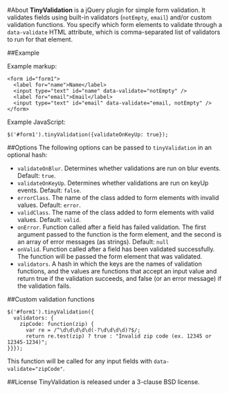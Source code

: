 #About
**TinyValidation** is a jQuery plugin for simple form validation. It validates fields using built-in validators (`notEmpty`, `email`) and/or custom validation functions. You specify which form elements to validate through a `data-validate` HTML attribute, which is comma-separated list of validators to run for that element.

##Example

Example markup:

    <form id="form1">
      <label for="name">Name</label>
      <input type="text" id="name" data-validate="notEmpty" />
      <label for="email">Email</label>
      <input type="text" id="email" data-validate="email, notEmpty" />
    </form>

Example JavaScript:
  
    $('#form1').tinyValidation({validateOnKeyUp: true});


##Options
The following options can be passed to `tinyValidation` in an optional hash:

  * `validateOnBlur`. Determines whether validations are run on blur events. Default: `true`.
  * `validateOnKeyUp`. Determines whether validations are run on keyUp events. Default: `false`.
  * `errorClass`. The name of the class added to form elements with invalid values. Default: `error`.
  * `validClass`. The name of the class added to form elements with valid values. Default: `valid`.
  * `onError`. Function called after a field has failed validation. The first argument passed to the function is the form element, and the second is an array of error messages (as strings). Default: `null`
  * `onValid`. Function called after a field has been validated successfully. The function will be passed the form element that was validated.
  * `validators`. A hash in which the keys are the names of validation functions, and the values are functions that accept an input value and return true if the validation succeeds, and false (or an error message) if the validation fails.

##Custom validation functions

    $('#form1').tinyValidation({
      validators: {
        zipCode: function(zip) {
          var re = /^\d\d\d\d\d(-?\d\d\d\d)?$/;
          return re.test(zip) ? true : "Invalid zip code (ex. 12345 or 12345-1234)";
    }}});

This function will be called for any input fields with `data-validate="zipCode"`.

##License
TinyValidation is released under a 3-clause BSD license.
